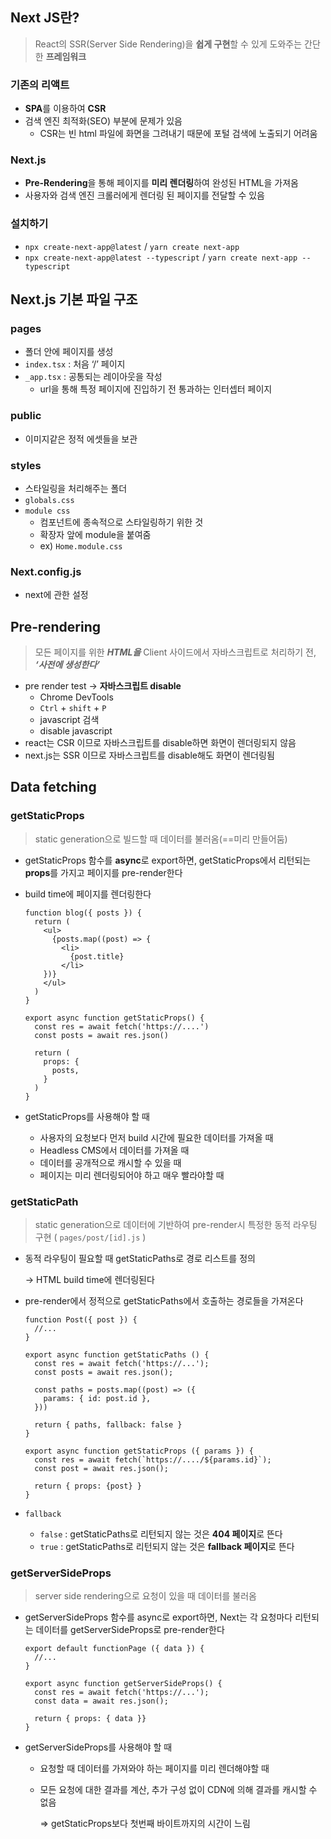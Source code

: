 ## Next JS란?

> React의 SSR(Server Side Rendering)을 **쉽게 구현**할 수 있게 도와주는 간단한 **프레임워크**
>

### 기존의 리액트

- **SPA**를 이용하여 **CSR**
- 검색 엔진 최적화(SEO) 부분에 문제가 있음
    - CSR는 빈 html 파일에 화면을 그려내기 때문에 포털 검색에 노출되기 어려움

### Next.js

- **Pre-Rendering**을 통해 페이지를 **미리 렌더링**하여 완성된 HTML을 가져옴
- 사용자와 검색 엔진 크롤러에게 렌더링 된 페이지를 전달할 수 있음

### 설치하기

- `npx create-next-app@latest` / `yarn create next-app`
- `npx create-next-app@latest --typescript` / `yarn create next-app --typescript`

## Next.js 기본 파일 구조

### pages

- 폴더 안에 페이지를 생성
- `index.tsx` : 처음 ‘/’ 페이지
- `_app.tsx` : 공통되는 레이아웃을 작성
    - url을 통해 특정 페이지에 진입하기 전 통과하는 인터셉터 페이지

### public

- 이미지같은 정적 에셋들을 보관

### styles

- 스타일링을 처리해주는 폴더
- `globals.css`
- `module css`
    - 컴포넌트에 종속적으로 스타일링하기 위한 것
    - 확장자 앞에 module을 붙여줌
    - ex) `Home.module.css`

### Next.config.js

- next에 관한 설정

## Pre-rendering

> 모든 페이지를 위한 ***HTML을*** Client 사이드에서 자바스크립트로 처리하기 전, ***‘사전에 생성한다’***
>
- pre render test → **자바스크립트 disable**
  - Chrome DevTools
  - `Ctrl` + `shift` + `P`
  - javascript 검색
  - disable javascript
- react는 CSR 이므로 자바스크립트를 disable하면 화면이 렌더링되지 않음
- next.js는 SSR 이므로 자바스크립트를 disable해도 화면이 렌더링됨

## Data fetching

### getStaticProps

> static generation으로 빌드할 때 데이터를 불러옴(==미리 만들어둠)
>
- getStaticProps 함수를 **async**로 export하면, getStaticProps에서 리턴되는 **props**를 가지고 페이지를 pre-render한다
- build time에 페이지를 렌더링한다

    ```tsx
    function blog({ posts }) {
      return (
        <ul>
          {posts.map((post) => {
            <li>
              {post.title}
            </li>
        })}
        </ul>
      )
    }
    
    export async function getStaticProps() {
      const res = await fetch('https://....')
      const posts = await res.json()
      
      return (
        props: {
          posts,
        }
      )
    }
    ```

- getStaticProps를 사용해야 할 때
  - 사용자의 요청보다 먼저 build 시간에 필요한 데이터를 가져올 때
  - Headless CMS에서 데이터를 가져올 때
  - 데이터를 공개적으로 캐시할 수 있을 때
  - 페이지는 미리 렌더링되어야 하고 매우 빨라야할 때

### getStaticPath

> static generation으로 데이터에 기반하여 pre-render시 특정한 동적 라우팅 구현
( `pages/post/[id].js` )
>
- 동적 라우팅이 필요할 때 getStaticPaths로 경로 리스트를 정의

  → HTML build time에 렌더링된다

- pre-render에서 정적으로 getStaticPaths에서 호출하는 경로들을 가져온다

    ```tsx
    function Post({ post }) {
      //...
    }
    
    export async function getStaticPaths () {
      const res = await fetch('https://...');
      const posts = await res.json();
    
      const paths = posts.map((post) => ({
        params: { id: post.id },
      }))
    
      return { paths, fallback: false }
    }
    
    export async function getStaticProps ({ params }) {
      const res = await fetch(`https://..../${params.id}`);
      const post = await res.json();
    
      return { props: {post} }
    }
    ```

- `fallback`
  - `false` : getStaticPaths로 리턴되지 않는 것은 **404 페이지**로 뜬다
  - `true` : getStaticPaths로 리턴되지 않는 것은 **fallback 페이지**로 뜬다

### getServerSideProps

> server side rendering으로 요청이 있을 때 데이터를 불러옴
>
- getServerSideProps 함수를 async로 export하면, Next는 각 요청마다 리턴되는 데이터를 getServerSideProps로 pre-render한다

    ```tsx
    export default functionPage ({ data }) {
      //...
    }
    
    export async function getServerSideProps() {
      const res = await fetch('https://...');
      const data = await res.json();
      
      return { props: { data }}
    }
    ```

- getServerSideProps를 사용해야 할 때
  - 요청할 때 데이터를 가져와야 하는 페이지를 미리 렌더해야할 때
  - 모든 요청에 대한 결과를 계산, 추가 구성 없이 CDN에 의해 결과를 캐시할 수 없음

    ⇒ getStaticProps보다 첫번째 바이트까지의 시간이 느림